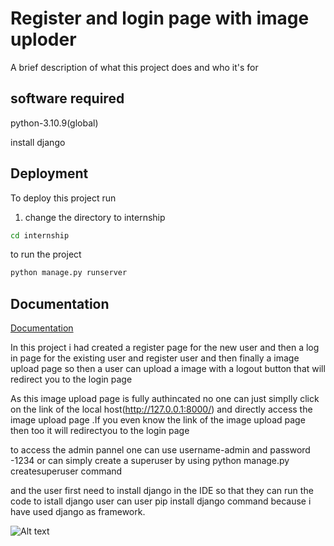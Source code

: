 
# Register and login page with image uploder

A brief description of what this project does and who it's for


## software required
python-3.10.9(global)

install django
## Deployment

To deploy this project run
1. change the directory to internship
```bash
cd internship 
```
to run the project
```bash
python manage.py runserver
```



## Documentation

[Documentation](https://linktodocumentation)

In this project i had created a register page for the new user and then a log in page for the existing user and register user and then finally a image upload page so then a user can upload a image with a logout button that will redirect you to the login page 

As this image upload page is fully authincated no one can just simplly click on the link of the local host(http://127.0.0.1:8000/) and directly access the image upload page .If you even know the link of the image upload page then too it will redirectyou to the login page 

to access the admin pannel one can use username-admin and password -1234 or can simply create a superuser by using python manage.py createsuperuser command

and the user first need to install django in the IDE so that they can run the code to istall django user can user pip install django command because i have used django as framework.

![Alt text](<Screenshot (48)-1.png>)